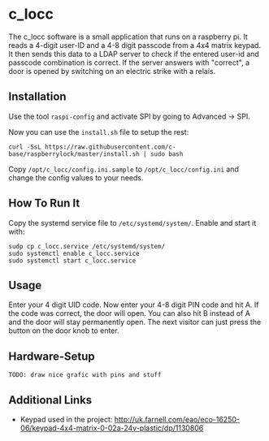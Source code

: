 c_locc
======

The c_locc software is a small application that runs on a raspberry pi. It
reads a 4-digit user-ID and a 4-8 digit passcode from a 4x4 matrix keypad. It
then sends this data to a LDAP server to check if the entered user-id and
passcode combination is correct. If the server answers with "correct", a door
is opened by switching on an electric strike with a relais.


Installation
------------

Use the tool `raspi-config` and activate SPI by going to Advanced -> SPI.

Now you can use the `install.sh` file to setup the rest:

```
curl -SsL https://raw.githubusercontent.com/c-base/raspberrylock/master/install.sh | sudo bash
```

Copy `/opt/c_locc/config.ini.sample` to `/opt/c_locc/config.ini` and change the config values to your
needs.

How To Run It
-------------

Copy the systemd service file to `/etc/systemd/system/`. Enable and start it
with:

```
sudp cp c_locc.service /etc/systemd/system/
sudo systemctl enable c_locc.service
sudo systemctl start c_locc.service
```

Usage
-----

Enter your 4 digit UID code. Now enter your 4-8 digit PIN code and hit A. If
the code was correct, the door will open. You can also hit B instead of A
and the door will stay permanently open. The next visitor can just press the
button on the door knob to enter.

Hardware-Setup
----------------

```
TODO: draw nice grafic with pins and stuff
```

Additional Links
--------------------

  - Keypad used in the project:
    http://uk.farnell.com/eao/eco-16250-06/keypad-4x4-matrix-0-02a-24v-plastic/dp/1130806
